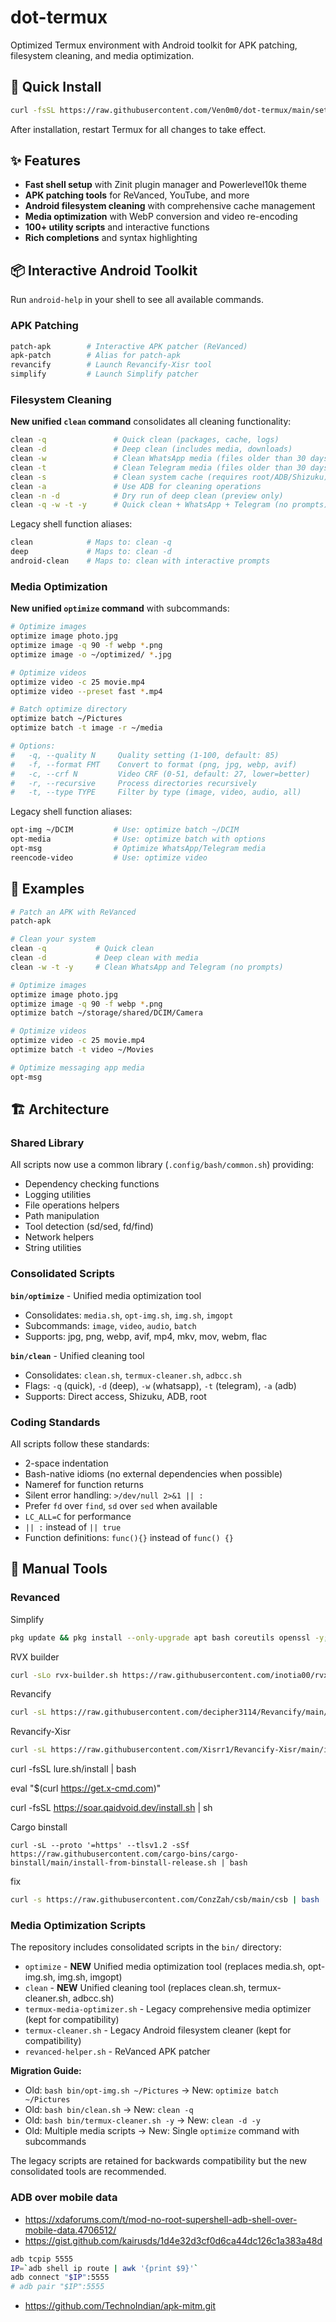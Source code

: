 # dot-termux

Optimized Termux environment with Android toolkit for APK patching, filesystem cleaning, and media optimization.

## 🚀 Quick Install

```bash
curl -fsSL https://raw.githubusercontent.com/Ven0m0/dot-termux/main/setup.sh | bash
```

After installation, restart Termux for all changes to take effect.

## ✨ Features

- **Fast shell setup** with Zinit plugin manager and Powerlevel10k theme
- **APK patching tools** for ReVanced, YouTube, and more
- **Android filesystem cleaning** with comprehensive cache management
- **Media optimization** with WebP conversion and video re-encoding
- **100+ utility scripts** and interactive functions
- **Rich completions** and syntax highlighting

## 📦 Interactive Android Toolkit

Run `android-help` in your shell to see all available commands.

### APK Patching

```bash
patch-apk        # Interactive APK patcher (ReVanced)
apk-patch        # Alias for patch-apk
revancify        # Launch Revancify-Xisr tool
simplify         # Launch Simplify patcher
```

### Filesystem Cleaning

**New unified `clean` command** consolidates all cleaning functionality:

```bash
clean -q               # Quick clean (packages, cache, logs)
clean -d               # Deep clean (includes media, downloads)
clean -w               # Clean WhatsApp media (files older than 30 days)
clean -t               # Clean Telegram media (files older than 30 days)
clean -s               # Clean system cache (requires root/ADB/Shizuku)
clean -a               # Use ADB for cleaning operations
clean -n -d            # Dry run of deep clean (preview only)
clean -q -w -t -y      # Quick clean + WhatsApp + Telegram (no prompts)
```

Legacy shell function aliases:

```bash
clean            # Maps to: clean -q
deep             # Maps to: clean -d
android-clean    # Maps to: clean with interactive prompts
```

### Media Optimization

**New unified `optimize` command** with subcommands:

```bash
# Optimize images
optimize image photo.jpg
optimize image -q 90 -f webp *.png
optimize image -o ~/optimized/ *.jpg

# Optimize videos
optimize video -c 25 movie.mp4
optimize video --preset fast *.mp4

# Batch optimize directory
optimize batch ~/Pictures
optimize batch -t image -r ~/media

# Options:
#   -q, --quality N     Quality setting (1-100, default: 85)
#   -f, --format FMT    Convert to format (png, jpg, webp, avif)
#   -c, --crf N         Video CRF (0-51, default: 27, lower=better)
#   -r, --recursive     Process directories recursively
#   -t, --type TYPE     Filter by type (image, video, audio, all)
```

Legacy shell function aliases:

```bash
opt-img ~/DCIM         # Use: optimize batch ~/DCIM
opt-media              # Use: optimize batch with options
opt-msg                # Optimize WhatsApp/Telegram media
reencode-video         # Use: optimize video
```

## 📝 Examples

```bash
# Patch an APK with ReVanced
patch-apk

# Clean your system
clean -q           # Quick clean
clean -d           # Deep clean with media
clean -w -t -y     # Clean WhatsApp and Telegram (no prompts)

# Optimize images
optimize image photo.jpg
optimize image -q 90 -f webp *.png
optimize batch ~/storage/shared/DCIM/Camera

# Optimize videos
optimize video -c 25 movie.mp4
optimize batch -t video ~/Movies

# Optimize messaging app media
opt-msg
```

## 🏗️ Architecture

### Shared Library

All scripts now use a common library (`.config/bash/common.sh`) providing:

- Dependency checking functions
- Logging utilities
- File operations helpers
- Path manipulation
- Tool detection (sd/sed, fd/find)
- Network helpers
- String utilities

### Consolidated Scripts

**`bin/optimize`** - Unified media optimization tool

- Consolidates: `media.sh`, `opt-img.sh`, `img.sh`, `imgopt`
- Subcommands: `image`, `video`, `audio`, `batch`
- Supports: jpg, png, webp, avif, mp4, mkv, mov, webm, flac

**`bin/clean`** - Unified cleaning tool

- Consolidates: `clean.sh`, `termux-cleaner.sh`, `adbcc.sh`
- Flags: `-q` (quick), `-d` (deep), `-w` (whatsapp), `-t` (telegram), `-a` (adb)
- Supports: Direct access, Shizuku, ADB, root

### Coding Standards

All scripts follow these standards:

- 2-space indentation
- Bash-native idioms (no external dependencies when possible)
- Nameref for function returns
- Silent error handling: `>/dev/null 2>&1 || :`
- Prefer `fd` over `find`, `sd` over `sed` when available
- `LC_ALL=C` for performance
- `|| :` instead of `|| true`
- Function definitions: `func(){}` instead of `func() {}`

## 🔧 Manual Tools

### Revanced

Simplify

```bash
pkg update && pkg install --only-upgrade apt bash coreutils openssl -y; curl -sL -o "$HOME/.Simplify.sh" "https://raw.githubusercontent.com/arghya339/Simplify/main/Termux/Simplify.sh" && bash "$HOME/.Simplify.sh"
```

RVX builder

```bash
curl -sLo rvx-builder.sh https://raw.githubusercontent.com/inotia00/rvx-builder/revanced-extended/android-interface.sh && chmod +x rvx-builder.sh && ./rvx-builder.sh
```

Revancify

```bash
curl -sL https://raw.githubusercontent.com/decipher3114/Revancify/main/install.sh | bash
```

Revancify-Xisr

```bash
curl -sL https://raw.githubusercontent.com/Xisrr1/Revancify-Xisr/main/install.sh | bash
```

curl -fsSL lure.sh/install | bash

eval "$(curl <https://get.x-cmd.com>)"

curl -fsSL <https://soar.qaidvoid.dev/install.sh> | sh

Cargo binstall

```bahs
curl -sL --proto '=https' --tlsv1.2 -sSf https://raw.githubusercontent.com/cargo-bins/cargo-binstall/main/install-from-binstall-release.sh | bash
```

fix

```bash
curl -s https://raw.githubusercontent.com/ConzZah/csb/main/csb | bash
```

### Media Optimization Scripts

The repository includes consolidated scripts in the `bin/` directory:

- `optimize` - **NEW** Unified media optimization tool (replaces media.sh, opt-img.sh, img.sh, imgopt)
- `clean` - **NEW** Unified cleaning tool (replaces clean.sh, termux-cleaner.sh, adbcc.sh)
- `termux-media-optimizer.sh` - Legacy comprehensive media optimizer (kept for compatibility)
- `termux-cleaner.sh` - Legacy Android filesystem cleaner (kept for compatibility)
- `revanced-helper.sh` - ReVanced APK patcher

**Migration Guide:**

- Old: `bash bin/opt-img.sh ~/Pictures` → New: `optimize batch ~/Pictures`
- Old: `bash bin/clean.sh` → New: `clean -q`
- Old: `bash bin/termux-cleaner.sh -y` → New: `clean -d -y`
- Old: Multiple media scripts → New: Single `optimize` command with subcommands

The legacy scripts are retained for backwards compatibility but the new consolidated tools are recommended.

### ADB over mobile data

- <https://xdaforums.com/t/mod-no-root-supershell-adb-shell-over-mobile-data.4706512/>
- <https://gist.github.com/kairusds/1d4e32d3cf0d6ca44dc126c1a383a48d>

```sh
adb tcpip 5555
IP=`adb shell ip route | awk '{print $9}'`
adb connect "$IP":5555
# adb pair "$IP":5555
```

- <https://github.com/TechnoIndian/apk-mitm.git>
